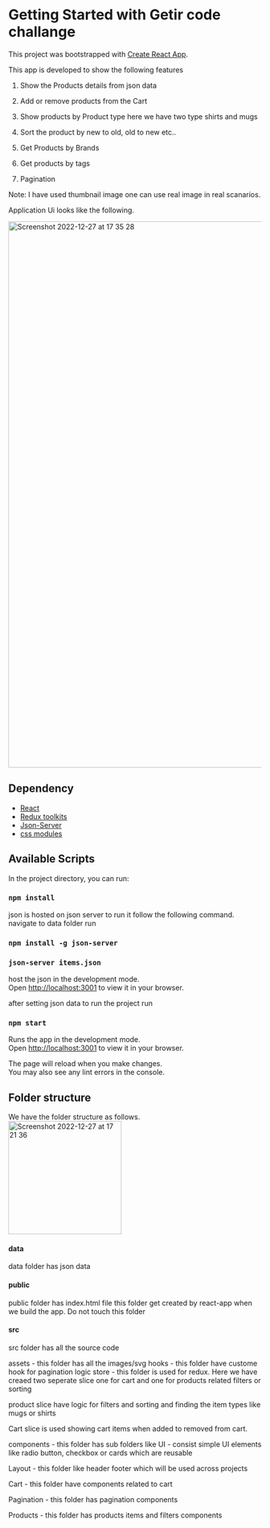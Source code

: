 # Getting Started with Getir code challange

This project was bootstrapped with [Create React App](https://github.com/facebook/create-react-app).

This app is developed to show the following features 

1. Show the Products details from json data

2. Add or remove products from the Cart

3. Show products by Product type here we have two type shirts and mugs

4. Sort the product by new to old, old to new etc..

5. Get Products by Brands

6. Get products by tags

7. Pagination

Note: I have used thumbnail image one can use real image in real scanarios.

Application Ui looks like the following. 

<img width="1086" alt="Screenshot 2022-12-27 at 17 35 28" src="https://user-images.githubusercontent.com/99965138/209695385-f0c445bd-8d36-4e28-8fdb-de3d0def9299.png">


## Dependency 

- [React](https://create-react-app.dev/)
- [Redux toolkits](https://redux-toolkit.js.org/introduction/getting-started)
- [Json-Server](https://github.com/typicode/json-server)
- [css modules](https://create-react-app.dev/docs/adding-a-css-modules-stylesheet)


## Available Scripts

In the project directory, you can run:
### `npm install`

json is hosted on json server to run it follow the following command.\
navigate to data folder run 
### `npm install -g json-server`
### `json-server items.json `

host the json in the development mode.\
Open [http://localhost:3001](http://localhost:3001) to view it in your browser.

after setting json data to run the project run

### `npm start`

Runs the app in the development mode.\
Open [http://localhost:3001](http://localhost:3001) to view it in your browser.

The page will reload when you make changes.\
You may also see any lint errors in the console.


## Folder structure

We have the folder structure as follows.\
<img width="225" alt="Screenshot 2022-12-27 at 17 21 36" src="https://user-images.githubusercontent.com/99965138/209695407-97b59dae-1bc6-468b-9d66-72df2146f1d4.png">

#### data 
data folder has json data

#### public 
public folder has index.html file this folder get created by react-app when we build the app. Do not touch this folder

#### src
src folder has all the source code

assets - this folder has all the images/svg
hooks - this folder have custome hook for pagination logic
store - this folder is used for redux. Here we have creaed two seperate slice one for cart and one for products related filters or sorting

 product slice have logic for filters and sorting and finding the item types like mugs or shirts

 Cart slice is used showing cart items when added to removed from cart.

components - this folder has sub folders like 
UI - consist simple UI elements like radio button, checkbox or cards which are reusable

Layout - this folder like header footer which will be used across projects

Cart - this folder have components related to cart

Pagination - this folder has pagination components

Products - this folder has products items and filters components







